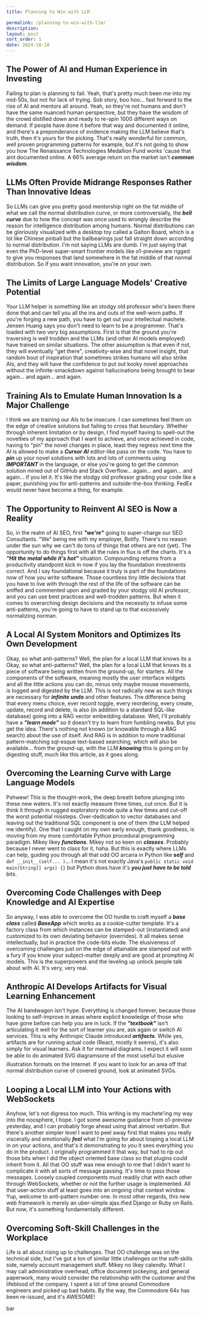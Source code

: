 ```yaml
---
title: Planning to Win with LLM

permalink: /planning-to-win-with-llm/
description: 
layout: post
sort_order: 1
date: 2024-10-18
---
```


## The Power of AI and Human Experience in Investing

Failing to plan is planning to fail. Yeah, that's pretty much been me into my
mid-50s, but not for lack of trying. Sob story, boo hoo... fast forward to the
rise of AI and mentors all around. Yeah, so they're not humans and don't have
the same nuanced human perspective, but they have the wisdom of the crowd
distilled down and ready to re-spin 1000 different ways on demand. If people
have done it before that way and documented it online, and there's a
preponderance of evidence making the LLM believe that's truth, then it's yours
for the picking. That's really wonderful for common, well proven programming
patterns for example, but it's not going to show you how The Renaissance
Technologies Medallion Fund works 'cause that aint documented online. A 66%
average return on the market isn't ***common wisdom***. 

## LLMs Often Provide Midrange Responses Rather Than Innovative Ideas

So LLMs can give you pretty good mentorship right on the fat middle of what we
call the normal distribution curve, or more controversially, the ***bell
curve*** due to how the concept was once used to wrongly describe the reason for
intelligence distribution among humans. Normal distributions can be gloriously
visualized with a desktop toy called a Galton Board, which is a lot like Chinese
pinball but the ballbearings just fall straight down according to normal
distribution. I'm not saying LLMs are dumb. I'm just saying that even the
PhD-level super-smart frontier models like o1-preview are rigged to give you
responses that land somewhere in the fat middle of that normal distribution. So
if you want innovation, you're on your own.

## The Limits of Large Language Models' Creative Potential

Your LLM helper is something like an stodgy old professor who's been there done
that and can tell you all the ins and outs of the well-worn paths. If you're
forging a new path, you have to get out your intellectual machete. Jensen Huang
says you don't need to learn to be a programmer. That's loaded with two very big
assumptions. First is that the ground you're traversing is well trodden and the
LLMs (and other AI models employed) have trained on similar situations. The
other assumption is that even if not, they will eventually "get there",
creativity-wise and that novel insight, that random bout of inspiration that
sometimes strikes humans will also strike AIs, and they will have the confidence
to put out kooky novel approaches without the infinite-smackdown against
hallucinations being brought to bear again... and again... and again. 

## Training AIs to Emulate Human Innovation Is a Major Challenge

I think we are training our AIs to be insecure. I can sometimes feel them on the
edge of creative solutions but failing to cross that boundary. Whether through
inherent limitation or by design, I find myself having to spell-out the
novelties of my approach that I want to achieve, and once achieved in code,
having to "pin" the novel changes in place, least they regress next time the AI
is allowed to make a ***Cursor AI*** editor-like pass on the code. You have to
***pin*** up your novel solutions with lots and lots of comments using
***IMPORTANT*** in the language, or else you're going to get the common solution
mined out of GitHub and Stack Overflow... again... and again... and again... if
you let it. It's like the stodgy old professor grading your code like a paper,
punishing you for anti-patterns and outside-the-box thinking. FedEx would never
have become a thing, for example.

## The Opportunity to Reinvent AI SEO is Now a Reality

So, in the realm of AI SEO, first ***"we're"*** going to super-charge our SEO
Consultants. "We" being me with my employer, Botify. There's no reason under the
sun why we can't do tons of things that others are not (yet). The opportunity to
do things first with all the rules in flux is off the charts. It's a ***"Hit the
metal while it's hot"*** situation. Compounding returns from a productivity
standpoint kick in now if you lay the foundation investments correct. And I say
foundational because it truly is part of the foundations now of how you write
software. Those countless tiny little decisions that you have to live with
through the rest of the life of the software can be sniffed and commented upon
and graded by your stodgy old AI professor, and you can use best practices and
well-trodden patterns. But when it comes to overarching design decisions and the
necessity to infuse some anti-patterns, you're going to have to stand up to that
excessively normalizing norman.

## A Local AI System Monitors and Optimizes Its Own Development

Okay, so what anti-patterns? Well, the plan for a local LLM that knows its a
Okay, so what anti-patterns? Well, the plan for a local LLM that knows its a
piece of software being written from the ground-up, for starters. All the
components of the software, meaning mostly the user interface widgets and all
the little actions you can do, minus only maybe mouse movements, is logged and
digested by the LLM. This is not radically new as such things are necessary for
***infinite undo*** and other features. The difference being that every menu
choice, ever record toggle, every reordering, every create, update, record and
delete, is also (in addition to a standard SQL-like database) going into a RAG
vector embedding database. Well, I'll probably have a ***"learn mode"*** so it
doesn't try to learn from fumbling newbs. But you get the idea. There's nothing
not known (or knowable through a RAG search) about the use of itself. And RAG is
in addition to more traditional pattern-matching sql-esque text-based searching,
which will also be available... from the ground-up, with the LLM ***knowing***
this is going on by digesting stuff, much like this article, as it goes along.

## Overcoming the Learning Curve with Large Language Models

Pshwew! This is the thought-work, the deep breath before plunging into these new
waters. It's not exactly measure three times, cut once. But it is think it
through in rugged exploratory mode quite a few times and cut-off the worst
potential missteps. Over-dedication to vector databases and leaving out the
traditional SQL component is one of them (the LLM helped me identify). One that
I caught on my own early enough, thank goodness, is moving from my more
comfortable Python procedural programming paradigm. Mikey likey ***functions***.
Mikey not so keen on ***classes***. Probably because I never went to class for
it, haha. But this is exactly where LLMs can help, guiding you through all that
odd OO arcana in Python like ***self*** and `def __init__(self... )`... I mean
it's not exactly Java's `public static void main(String[] args) {}` but Python
does have it's ***you just have to be told*** bits.

## Overcoming Code Challenges with Deep Knowledge and AI Expertise

So anyway, I was able to overcome the OO hurdle to craft myself a ***base
class*** called ***BaseApp*** which works as a cookie-cutter template. It's a
factory class from which instances can be stamped-out (instantiated) and
customized to its own deviating behavior (overrides). It all makes sense
intellectually, but in practice the code-bits elude. The elusiveness of
overcoming challenges just on the edge of attainable are stamped out with a fury
if you know your subject-matter deeply and are good at prompting AI models. This
is the superpowers and the leveling up unlock people talk about with AI. It's
very, very real. 

## Anthropic AI Develops Artifacts for Visual Learning Enhancement

The AI bandwagon isn't hype. Everything is changed forever, because those
looking to self-improve in areas where explicit knowledge of those who have gone
before can help you are in luck. If the ***"textbook"*** isn't articulating it
well for the sort of learner you are, ask again or switch AI services. This is
why Anthropic Claude introduced ***artifacts***. While yes, artifacts are for
running actual code (React, mostly it seems), it's also simply for visual
learners. Ask it for mermaid diagrams. I expect it will soon be able to do
animated SVG diagrams&#151;one of the most useful but elusive illustration
formats on the Internet. If you want to look for an area off that normal
distribution curve of covered ground, look at animated SVGs.

## Looping a Local LLM into Your Actions with WebSockets

Anyhow, let's not digress too much. This writing is my machete'ing my way into
the noosphere, I hope. I got some awesome guidance from o1-preview yesterday,
and I can probably forge ahead using that almost verbatim. But there's another
simpler level I want to peel away first that makes you really viscerally and
emotionally ***feel*** what I'm going for about looping a local LLM in on your
actions, and that's it demonstrating to you it sees everything you do in the
product. I originally programmed it that way, but had to rip out those bits when
I did the object oriented base class so that plugins could inherit from it. All
that OO stuff was new enough to me that I didn't want to complicate it with all
sorts of message passing. It's time to pass those messages. Loosely coupled
components must readily chat with each other through WebSockets, whether or not
the further usage is implemented. All that user-action stuff at least goes into
an ongoing chat context window. Yup, welcome to anti-pattern number one. In most
other regards, this new web framework is merely an uber-simple ajax.ified Django
or Ruby on Rails. But now, it's something fundamentally different.

## Overcoming Soft-Skill Challenges in the Workplace

Life is all about rising up to challenges. That OO challenge was on the
technical side, but I've got a ton of similar little challenges on the
soft-skills side, namely account management stuff. Mikey no likey calendly. What
I may call administrative overhead, office document jockeying, and general
paperwork, many would consider the relationship with the customer and the
lifeblood of the company. I spent a lot of time around Commodore engineers and
picked up bad habits. By the way, the Commodore 64x has been re-issued, and it's
AWESOME!

bar
